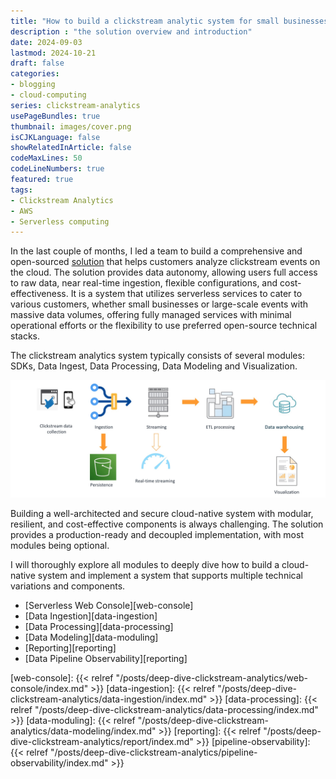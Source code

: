 ```yaml
---
title: "How to build a clickstream analytic system for small businesses to large-scale events"
description : "the solution overview and introduction"
date: 2024-09-03
lastmod: 2024-10-21
draft: false
categories:
- blogging
- cloud-computing
series: clickstream-analytics
usePageBundles: true
thumbnail: images/cover.png
isCJKLanguage: false
showRelatedInArticle: false
codeMaxLines: 50
codeLineNumbers: true
featured: true
tags:
- Clickstream Analytics
- AWS
- Serverless computing
---
```


In the last couple of months, I led a team to build a comprehensive and open-sourced [solution][clickstream-landing-page] that helps customers analyze clickstream events on the cloud. The solution provides data autonomy, allowing users full access to raw data, near real-time ingestion, flexible configurations, and cost-effectiveness. It is a system that utilizes serverless services to cater to various customers, whether small businesses or large-scale events with massive data volumes, offering fully managed services with minimal operational efforts or the flexibility to use preferred open-source technical stacks.

The clickstream analytics system typically consists of several modules: SDKs, Data Ingest, Data Processing, Data Modeling and Visualization.

![Overview architecture](./images/overview.jpg "General clickstream analytics system architecture")

Building a well-architected and secure cloud-native system with modular, resilient, and cost-effective components is always challenging. The solution provides a production-ready and decoupled implementation, with most modules being optional. 

I will thoroughly explore all modules to deeply dive how to build a cloud-native system and implement a system that supports multiple technical variations and components.

- [Serverless Web Console][web-console]
- [Data Ingestion][data-ingestion]
- [Data Processing][data-processing]
- [Data Modeling][data-moduling]
- [Reporting][reporting]
- [Data Pipeline Observability][reporting]

[clickstream-landing-page]: https://aws.amazon.com/solutions/implementations/clickstream-analytics-on-aws/
[web-console]: {{< relref "/posts/deep-dive-clickstream-analytics/web-console/index.md" >}}
[data-ingestion]: {{< relref "/posts/deep-dive-clickstream-analytics/data-ingestion/index.md" >}}
[data-processing]: {{< relref "/posts/deep-dive-clickstream-analytics/data-processing/index.md" >}}
[data-moduling]: {{< relref "/posts/deep-dive-clickstream-analytics/data-modeling/index.md" >}}
[reporting]: {{< relref "/posts/deep-dive-clickstream-analytics/report/index.md" >}}
[pipeline-observability]: {{< relref "/posts/deep-dive-clickstream-analytics/pipeline-observability/index.md" >}}